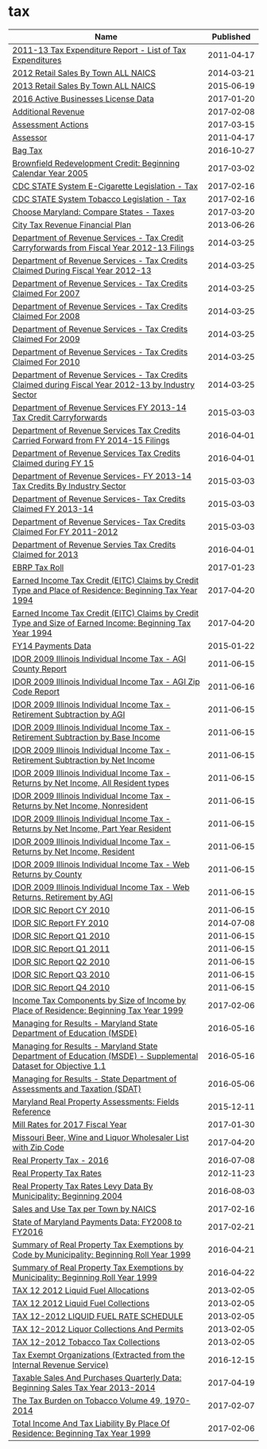 # tax

Name | Published
---- | ---------
[2011-13 Tax Expenditure Report - List of Tax Expenditures](../datasets/cjmm-9sxs.md) | 2011&#x2011;04&#x2011;17
[2012 Retail Sales By Town ALL NAICS](../datasets/hyim-e6nq.md) | 2014&#x2011;03&#x2011;21
[2013 Retail Sales By Town ALL NAICS](../datasets/iiu4-tbfp.md) | 2015&#x2011;06&#x2011;19
[2016 Active Businesses License Data](../datasets/rewu-ipqu.md) | 2017&#x2011;01&#x2011;20
[Additional Revenue](../datasets/hii3-dcun.md) | 2017&#x2011;02&#x2011;08
[Assessment Actions](../datasets/4nft-bihw.md) | 2017&#x2011;03&#x2011;15
[Assessor](../datasets/d665-vvmd.md) | 2011&#x2011;04&#x2011;17
[Bag Tax](../datasets/xnjh-vgc4.md) | 2016&#x2011;10&#x2011;27
[Brownfield Redevelopment Credit: Beginning Calendar Year 2005](../datasets/vud8-75x8.md) | 2017&#x2011;03&#x2011;02
[CDC STATE System E-Cigarette Legislation - Tax](../datasets/kwbr-syv2.md) | 2017&#x2011;02&#x2011;16
[CDC STATE System Tobacco Legislation - Tax](../datasets/2dwv-vfam.md) | 2017&#x2011;02&#x2011;16
[Choose Maryland: Compare States - Taxes](../datasets/t833-r94z.md) | 2017&#x2011;03&#x2011;20
[City Tax Revenue Financial Plan](../datasets/ye26-g8nx.md) | 2013&#x2011;06&#x2011;26
[Department of Revenue Services - Tax Credit Carryforwards from Fiscal Year 2012-13 Filings](../datasets/ig6u-cthx.md) | 2014&#x2011;03&#x2011;25
[Department of Revenue Services - Tax Credits Claimed During Fiscal Year 2012-13](../datasets/nyid-9wnx.md) | 2014&#x2011;03&#x2011;25
[Department of Revenue Services - Tax Credits Claimed For 2007](../datasets/aem3-ujda.md) | 2014&#x2011;03&#x2011;25
[Department of Revenue Services - Tax Credits Claimed For 2008](../datasets/nmm6-jyfp.md) | 2014&#x2011;03&#x2011;25
[Department of Revenue Services - Tax Credits Claimed For 2009](../datasets/ezba-7ycx.md) | 2014&#x2011;03&#x2011;25
[Department of Revenue Services - Tax Credits Claimed For 2010](../datasets/3hed-rxb7.md) | 2014&#x2011;03&#x2011;25
[Department of Revenue Services - Tax Credits Claimed during Fiscal Year 2012-13 by Industry Sector](../datasets/bd2s-5fne.md) | 2014&#x2011;03&#x2011;25
[Department of Revenue Services FY 2013-14 Tax Credit Carryforwards](../datasets/75z8-jnw7.md) | 2015&#x2011;03&#x2011;03
[Department of Revenue Services Tax Credits Carried Forward from FY 2014-15 Filings](../datasets/6q3e-u95u.md) | 2016&#x2011;04&#x2011;01
[Department of Revenue Services Tax Credits Claimed during FY 15](../datasets/qivg-ffqa.md) | 2016&#x2011;04&#x2011;01
[Department of Revenue Services- FY 2013-14 Tax Credits By Industry Sector](../datasets/7dmn-4s5d.md) | 2015&#x2011;03&#x2011;03
[Department of Revenue Services- Tax Credits Claimed FY 2013-14](../datasets/fnq4-e774.md) | 2015&#x2011;03&#x2011;03
[Department of Revenue Services- Tax Credits Claimed For FY 2011-2012](../datasets/geex-cgye.md) | 2015&#x2011;03&#x2011;03
[Department of Revenue Servies Tax Credits Claimed for 2013](../datasets/srzq-n683.md) | 2016&#x2011;04&#x2011;01
[EBRP Tax Roll](../datasets/myfc-nh6n.md) | 2017&#x2011;01&#x2011;23
[Earned Income Tax Credit (EITC) Claims by Credit Type and Place of Residence: Beginning Tax Year 1994](../datasets/6q7b-8vuf.md) | 2017&#x2011;04&#x2011;20
[Earned Income Tax Credit (EITC) Claims by Credit Type and Size of Earned Income: Beginning Tax Year 1994](../datasets/3sqx-ew2z.md) | 2017&#x2011;04&#x2011;20
[FY14 Payments Data](../datasets/8xda-39tn.md) | 2015&#x2011;01&#x2011;22
[IDOR 2009 Illinois Individual Income Tax - AGI County Report](../datasets/zb5i-mpyi.md) | 2011&#x2011;06&#x2011;15
[IDOR 2009 Illinois Individual Income Tax - AGI Zip Code Report](../datasets/gsp6-dpce.md) | 2011&#x2011;06&#x2011;16
[IDOR 2009 Illinois Individual Income Tax - Retirement Subtraction by AGI](../datasets/rgqd-6732.md) | 2011&#x2011;06&#x2011;15
[IDOR 2009 Illinois Individual Income Tax - Retirement Subtraction by Base Income](../datasets/mn9v-gvsh.md) | 2011&#x2011;06&#x2011;15
[IDOR 2009 Illinois Individual Income Tax - Retirement Subtraction by Net Income](../datasets/k583-zsyx.md) | 2011&#x2011;06&#x2011;15
[IDOR 2009 Illinois Individual Income Tax - Returns by Net Income, All Resident types](../datasets/mviv-n6gr.md) | 2011&#x2011;06&#x2011;15
[IDOR 2009 Illinois Individual Income Tax - Returns by Net Income, Nonresident](../datasets/vq5r-2mgk.md) | 2011&#x2011;06&#x2011;15
[IDOR 2009 Illinois Individual Income Tax - Returns by Net Income, Part Year Resident](../datasets/5szy-sqcy.md) | 2011&#x2011;06&#x2011;15
[IDOR 2009 Illinois Individual Income Tax - Returns by Net Income, Resident](../datasets/eg43-k3nr.md) | 2011&#x2011;06&#x2011;15
[IDOR 2009 Illinois Individual Income Tax - Web Returns by County](../datasets/yyri-n7jj.md) | 2011&#x2011;06&#x2011;15
[IDOR 2009 Illinois Individual Income Tax - Web Returns, Retirement by AGI](../datasets/etp7-eky4.md) | 2011&#x2011;06&#x2011;15
[IDOR SIC Report CY 2010](../datasets/9rcx-nbsc.md) | 2011&#x2011;06&#x2011;15
[IDOR SIC Report FY 2010](../datasets/m3kd-563s.md) | 2014&#x2011;07&#x2011;08
[IDOR SIC Report Q1 2010](../datasets/pdek-iinb.md) | 2011&#x2011;06&#x2011;15
[IDOR SIC Report Q1 2011](../datasets/ac78-yfyz.md) | 2011&#x2011;06&#x2011;15
[IDOR SIC Report Q2 2010](../datasets/bqyx-sm7a.md) | 2011&#x2011;06&#x2011;15
[IDOR SIC Report Q3 2010](../datasets/uwtt-n6qv.md) | 2011&#x2011;06&#x2011;15
[IDOR SIC Report Q4 2010](../datasets/k5hg-a9v2.md) | 2011&#x2011;06&#x2011;15
[Income Tax Components by Size of Income by Place of Residence: Beginning Tax Year 1999](../datasets/5bb2-yb85.md) | 2017&#x2011;02&#x2011;06
[Managing for Results - Maryland State Department of Education (MSDE)](../datasets/hqge-qgw8.md) | 2016&#x2011;05&#x2011;16
[Managing for Results - Maryland State Department of Education (MSDE) - Supplemental Dataset for Objective 1.1](../datasets/iadb-36pt.md) | 2016&#x2011;05&#x2011;16
[Managing for Results - State Department of Assessments and Taxation (SDAT)](../datasets/j85n-nmtq.md) | 2016&#x2011;05&#x2011;06
[Maryland Real Property Assessments: Fields Reference](../datasets/w8th-47fz.md) | 2015&#x2011;12&#x2011;11
[Mill Rates for 2017 Fiscal Year](../datasets/kb3c-yi4w.md) | 2017&#x2011;01&#x2011;30
[Missouri Beer, Wine and Liquor Wholesaler List with Zip Code](../datasets/fkt2-8smh.md) | 2017&#x2011;04&#x2011;20
[Real Property Tax - 2016](../datasets/uvy4-94zr.md) | 2016&#x2011;07&#x2011;08
[Real Property Tax Rates](../datasets/es5m-4wf9.md) | 2012&#x2011;11&#x2011;23
[Real Property Tax Rates Levy Data By Municipality: Beginning 2004](../datasets/iq85-sdzs.md) | 2016&#x2011;08&#x2011;03
[Sales and Use Tax per Town by NAICS](../datasets/rkm7-uwkb.md) | 2017&#x2011;02&#x2011;16
[State of Maryland Payments Data: FY2008 to FY2016](../datasets/gja3-vy5r.md) | 2017&#x2011;02&#x2011;21
[Summary of Real Property Tax Exemptions by Code by Municipality: Beginning Roll Year 1999](../datasets/ykg4-r7ad.md) | 2016&#x2011;04&#x2011;21
[Summary of Real Property Tax Exemptions by Municipality: Beginning Roll Year 1999](../datasets/ffnx-ezem.md) | 2016&#x2011;04&#x2011;22
[TAX 12 2012 Liquid Fuel Allocations](../datasets/cbix-g738.md) | 2013&#x2011;02&#x2011;05
[TAX 12 2012 Liquid Fuel Collections](../datasets/36ik-4uk9.md) | 2013&#x2011;02&#x2011;05
[TAX 12-2012 LIQUID FUEL RATE SCHEDULE](../datasets/ap2e-c6eb.md) | 2013&#x2011;02&#x2011;05
[TAX 12-2012 Liquor Collections And Permits](../datasets/c44e-iar7.md) | 2013&#x2011;02&#x2011;05
[TAX 12-2012 Tobacco Tax Collections](../datasets/42id-b4fw.md) | 2013&#x2011;02&#x2011;05
[Tax Exempt Organizations (Extracted from the Internal Revenue Service)](../datasets/krqq-6qhc.md) | 2016&#x2011;12&#x2011;15
[Taxable Sales And Purchases Quarterly Data: Beginning Sales Tax Year 2013-2014](../datasets/ny73-2j3u.md) | 2017&#x2011;04&#x2011;19
[The Tax Burden on Tobacco Volume 49, 1970-2014](../datasets/7nwe-3aj9.md) | 2017&#x2011;02&#x2011;07
[Total Income And Tax Liability By Place Of Residence: Beginning Tax Year 1999](../datasets/nacg-rg66.md) | 2017&#x2011;02&#x2011;06

